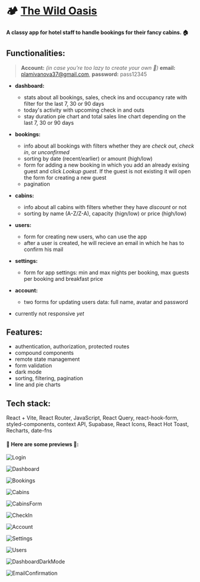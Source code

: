 # 🏕️ [The Wild Oasis](https://the-wild-oasis-six-eta.vercel.app/)
#### A classy app for hotel staff to handle bookings for their fancy cabins. 🏠

## Functionalities:

> **Account:** *(in case you're too lazy to create your own 🧐)* **email:** plamivanova37@gmail.com, **password:** pass12345

- **dashboard:** 
  - stats about all bookings, sales, check ins and occupancy rate with filter for the last 7, 30 or 90 days
  - today's activity with upcoming check in and outs
  - stay duration pie chart and total sales line chart depending on the last 7, 30 or 90 days

- **bookings:** 
  - info about all bookings with filters whether they are *check out*, *check in*, or *unconfirmed*
  - sorting by date (recent/earlier) or amount (high/low)
  - form for adding a new booking in which you add an already exising guest and click *Lookup guest*. If the guest is not existing it will open the form for creating a new guest
  - pagination

- **cabins:** 
  - info about all cabins with filters whether they have *discount* or not
  - sorting by name (A-Z/Z-A), capacity (hign/low) or price (high/low)
 
- **users:** 
  - form for creating new users, who can use the app
  - after a user is created, he will recieve an email in which he has to confirm his mail
 
- **settings:** 
  - form for app settings: min and max nights per booking, max guests per booking and breakfast price

- **account:** 
  - two forms for updating users data: full name, avatar and password
    
- currently not responsive *yet*

  
## Features:
- authentication, authorization, protected routes
- compound components
- remote state management
- form validation
- dark mode
- sorting, filtering, pagination
- line and pie charts


## Tech stack:
React + Vite, React Router, JavaScript, React Query, react-hook-form, styled-components, context API, Supabase, React Icons, React Hot Toast, Recharts, date-fns
   
#### 🔗 Here are some previews 📸:
![Login](https://i.imgur.com/1ZBysAb.png)

![Dashboard](https://i.imgur.com/kwDfhPx.png)

![Bookings](https://i.imgur.com/JDifKlp.png)

![Cabins](https://i.imgur.com/CzsR5hH.png)

![CabinsForm](https://i.imgur.com/ghlLGM4.png)

![CheckIn](https://i.imgur.com/suaRLaL.png)

![Account](https://i.imgur.com/Gf869RE.png)

![Settings](https://i.imgur.com/j4nqKzi.png)

![Users](https://i.imgur.com/Hw3kOn0.png)

![DashboardDarkMode](https://i.imgur.com/IQz8NdU.png)

![EmailConfirmation](https://i.imgur.com/8DV5wWa.png)


